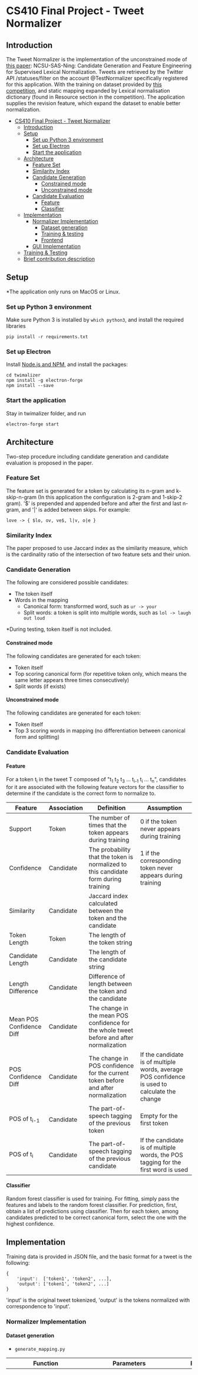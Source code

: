 # CS410 Final Project - Tweet Normalizer

## Introduction

The Tweet Normalizer is the implementation of the unconstrained mode of [this paper](http://www.aclweb.org/anthology/W15-4313): NCSU-SAS-Ning: Candidate Generation and Feature Engineering for Supervised Lexical Normalization. Tweets are retrieved by the Twitter API /statuses/filter on the account @TestNormalizer specifically registered for this application. With the training on dataset provided by [this competition](https://noisy-text.github.io/2015/norm-shared-task.html), and static mapping expanded by Lexical normalisation dictionary (found in Resource section in the competition). The application supplies the revision feature, which expand the dataset to enable better normalization.

- [CS410 Final Project - Tweet Normalizer](#cs410-final-project---tweet-normalizer)
    - [Introduction](#introduction)
    - [Setup](#setup)
        - [Set up Python 3 environment](#set-up-python-3-environment)
        - [Set up Electron](#set-up-electron)
        - [Start the application](#start-the-application)
    - [Architecture](#architecture)
        - [Feature Set](#feature-set)
        - [Similarity Index](#similarity-index)
        - [Candidate Generation](#candidate-generation)
            - [Constrained mode](#constrained-mode)
            - [Unconstrained mode](#unconstrained-mode)
        - [Candidate Evaluation](#candidate-evaluation)
            - [Feature](#feature)
            - [Classifier](#classifier)
    - [Implementation](#implementation)
        - [Normalizer Implementation](#normalizer-implementation)
            - [Dataset generation](#dataset-generation)
            - [Training & testing](#training-testing)
            - [Frontend](#frontend)
        - [GUI Implementation](#gui-implementation)
    - [Training & Testing](#training-testing)
    - [Brief contribution description](#brief-contribution-description)

## Setup

*The application only runs on MacOS or Linux.

### Set up Python 3 environment
Make sure Python 3 is installed by `which python3`, and install the required libraries
```
pip install -r requirements.txt
```

### Set up Electron

Install [Node.js and NPM](https://nodejs.org/en/), and install the packages:
```
cd twimalizer
npm install -g electron-forge
npm install --save
```

### Start the application

Stay in twimalizer folder, and run
```
electron-forge start
```

## Architecture

Two-step procedure including candidate generation and candidate evaluation is proposed in the paper.

### Feature Set

The feature set is generated for a token by calculating its n-gram and k-skip-n-gram (In this application the configuration is 2-gram and 1-skip-2 gram). '$' is prepended and appended before and after the first and last n-gram, and '|' is added between skips. For example:

```
love -> { $lo, ov, ve$, l|v, o|e }
```

### Similarity Index

The paper proposed to use Jaccard index as the similarity measure, which is the cardinality ratio of the intersection of two feature sets and their union.

### Candidate Generation

The following are considered possible candidates:
- The token itself
- Words in the mapping
    - Canonical form: transformed word, such as `ur -> your`
    - Split words: a token is split into multiple words, such as `lol -> laugh out loud`

*During testing, token itself is not included.

#### Constrained mode

The following candidates are generated for each token:
- Token itself
- Top scoring canonical form (for repetitive token only, which means the same letter appears three times consecutively)
- Split words (if exists)

#### Unconstrained mode

The following candidates are generated for each token:
- Token itself
- Top 3 scoring words in mapping (no differentiation between canonical form and splitting)

### Candidate Evaluation

#### Feature
For a token t<sub>i</sub> in the tweet T composed of "t<sub>1</sub> t<sub>2</sub> t<sub>3</sub> ... t<sub>i-1</sub> t<sub>i</sub> ... t<sub>n</sub>", candidates for it are associated with the following feature vectors for the classifier to determine if the candidate is the correct form to normalize to.

| Feature                  | Association | Definition                                                                               | Assumption                                                                                            |
| ------------------------ | ----------- | ---------------------------------------------------------------------------------------- | ----------------------------------------------------------------------------------------------------- |
| Support                  | Token       | The number of times that the token appears during training                               | 0 if the token never appears during training                                                          |
| Confidence               | Candidate   | The probability that the token is normalized to this candidate form during training      | 1 if the corresponding token never appears during training                                            |
| Similarity               | Candidate   | Jaccard index calculated between the token and the candidate                             |                                                                                                       |
| Token Length             | Token       | The length of the token string                                                           |                                                                                                       |
| Candidate Length         | Candidate   | The length of the candidate string                                                       |                                                                                                       |
| Length Difference        | Candidate   | Difference of length between the token and the candidate                                 |                                                                                                       |
| Mean POS Confidence Diff | Candidate   | The change in the mean POS confidence for the whole tweet before and after normalization |                                                                                                       |
| POS Confidence Diff      | Candidate   | The change in POS confidence for the current token before and after normalization        | If the candidate is of multiple words, average POS confidence is used to calculate the change         |
| POS of t<sub>i-1</sub>   | Candidate   | The part-of-speech tagging of the previous token                                         | Empty for the first token                                                                             |
| POS of t<sub>i</sub>     | Candidate   | The part-of-speech tagging of the previous candidate                                     | If the candidate is of multiple words, the POS tagging for the first word is used                     |


#### Classifier

Random forest classifier is used for training. For fitting, simply pass the features and labels to the random forest classifier. For prediction, first, obtain a list of predictions using classifier. Then for each token, among candidates predicted to be correct canonical form, select the one with the highest confidence.

## Implementation

Training data is provided in JSON file, and the basic format for a tweet is the following:
```
{
    'input':  ['token1', 'token2', ...],
    'output': ['token1', 'token2', ...]
}
```
'input' is the original tweet tokenized, 'output' is the tokens normalized with correspondence to 'input'.

### Normalizer Implementation

#### Dataset generation

- `generate_mapping.py`

| Function              | Parameters                                                                                                            | Return                                                                                                                | Description                                                                                                                                                                                                                                                                                                           |
| --------------------- | --------------------------------------------------------------------------------------------------------------------- | --------------------------------------------------------------------------------------------------------------------- | --------------------------------------------------------------------------------------------------------------------------------------------------------------------------------------------------------------------------------------------------------------------------------------------------------------------- |
| generateMap           | tweets:List                                                                                                           | (static_map,<br> support_map,<br> confidence_map,<br> index_map):(defaultdict, defaultdict, defaultdict, defaultdict) | Create the mapping from training data. Static map is all the mappings from token to its normalized form. Support map counts the times a token appears. Confidence map is the frequency count for each normalized form when a token appears. Index map is the Jaccard index between the token and the normalized form. |
| augmentMapUsingEMNLP  | (static_map,<br> support_map,<br> confidence_map,<br> index_map):(defaultdict, defaultdict, defaultdict, defaultdict) | (static_map,<br> support_map,<br> confidence_map,<br> index_map):(defaultdict, defaultdict, defaultdict, defaultdict) | Augment the mappings with EMNLP dataset.                                                                                                                                                                                                                                                                              |
| augmentMapUsingFeiLiu | (static_map,<br> support_map,<br> confidence_map,<br> index_map):(defaultdict, defaultdict, defaultdict, defaultdict) | (static_map,<br> support_map,<br> confidence_map,<br> index_map):(defaultdict, defaultdict, defaultdict, defaultdict) | Augment the mappings with Fei Liu's dataset.                                                                                                                                                                                                                                                                          |
| consolidateMap        | (static_map(defaultdict),<br> support_map(defaultdict),<br> confidence_map(defaultdict),<br> index_map(defaultdict))  | (static_map,<br> support_map,<br> confidence_map,<br> index_map):(dict, dict, dict, dict)                             | Convert to normal dictionary in Python for saving later.                                                                                                                                                                                                                                                              |

- `generate_pos_info.py`


| Function              | Parameters  | Return                                      | Description                                                                                                                                                                                                                                                                                                                                                                                                                    |
| --------------------- | ----------- | ------------------------------------------- | ------------------------------------------------------------------------------------------------------------------------------------------------------------------------------------------------------------------------------------------------------------------------------------------------------------------------------------------------------------------------------------------------------------------------------ |
| initWithPOS           | tweets:List | mappedTweets:List                           | Invoke ark-tweet POS tagger and extend each Tweet object with field `mean` (Mean POS tagging confidence), `prob` (Array of POS tagging confidence for each token), `tag` (Array of POS tags).                                                                                                                                                                                                                                  |
| generatePOSConfidence | tweets:List | (originalTweets, mappedTweets):(List, List) | Invoke ark-tweet POS tagger and extend each Tweet object with field `mean` (Mean POS tagging confidence), `prob` (Array of POS tagging confidence for each token), `tag` (Array of POS tags). Work only for tweets that normalize to equal or longer in length. If the normalized tweet is shorter in the number of tokens, it is dropped. `originalTweet` contains all legal tweets and `mappedTweets` is its mapped version. |

- `similarity_index.py`

| Function     | Parameters                                                                                              | Return       | Description                                                                |
| ------------ | ------------------------------------------------------------------------------------------------------- | ------------ | -------------------------------------------------------------------------- |
| ngram        | word:string<br>ninteger                                                                                 | k0gram:set   | Generate n-gram set. With $ appended (prepended) at the end (beginning).   |
| skipgram     | word:string<br>n:integer<br>k:integer                                                                   | kngram:set   | Generate k-skip-n gram set. With &#124; to separate characters.            |
| sim_feature  | word:string<br>n:integer<br>k:integer(default=1)                                                        | features:set | Generate proposed feature set which combines n-gram and k-skip-n gram.     |
| JaccardIndex | s1:string<br>s2:string<br>n:integer(default=2)<br>k:integer(default=1)<br>tailWeight:integer(default=3) | score:float  | Calculate the Jaccard index between two words.                             |

- `generate_candidate.py`

| Function                   | Parameters                                                                                                     | Return          | Description                                                                                                                                                                                                                                                                                                                                                                                                                         |
| -------------------------- | -------------------------------------------------------------------------------------------------------------- | --------------- | ----------------------------------------------------------------------------------------------------------------------------------------------------------------------------------------------------------------------------------------------------------------------------------------------------------------------------------------------------------------------------------------------------------------------------------- |
| generateCandidates         | mappedTweets:List<br>maps:(4 dictionaries)<br>includeSelf:bool(default=True)<br>constrained:bool(default=True) | candidates:List | Return a list of mapped candidates, which contain fields original input `input`, whether this is correct form `label`, feature vector `feature`, normalizing token `token`, type of candidate `category` (either `self`, `canonical`, or `split`), tweet index `tweet_idx`, and word index `idx`. If `constrained` is set True, then similarity measure is used only when the word is repetitive, otherwise, top 3 tokens are used. |
| generateTrainingCandidates | mappedTweets:List<br>maps:(4 dictionaries)<br>includeSelf:bool(default=False)                                  | candidates:List | Same as `generateCandidates` except for all possible normalizing tokens are used.                                                                                                                                                                                                                                                                                                                                                   |
| isRepetitive               | token:string                                                                                                   | repetitive:bool | Check whether three same letters appear consecutively.                                                                                                                                                                                                                                                                                                                                                                              |

- `generate_feature.py`

| Function               | Parameters                                   | Return                                                                                     | Description                                                                                                                        |
| ---------------------- | -------------------------------------------- | ------------------------------------------------------------------------------------------ | ---------------------------------------------------------------------------------------------------------------------------------- |
| generateFeatureVectors | (candidateTweets, TaggedTweets):(List, List) | (tweet_id, indices, category, token, training, label):(List, List, List ,List, List, List) | Generate feature vectors, and the corresponding properties and labels. See `generateCandidates` for explaination about properties. |

- `create_dataset.py`

The script that generates the training and testing dataset with all the mappings saved for future use.

#### Training & testing

- `predictor.py`

| Function          | Parameters                                                                            | Return                                                                  | Description                                                                                                                                                        |
| ----------------- | ------------------------------------------------------------------------------------- | ----------------------------------------------------------------------- | ------------------------------------------------------------------------------------------------------------------------------------------------------------------ |
| Predictor         | (classifier):<br>(sklearn.ensemble.RandomForestClassifier)                            | Predictor                                                               | __init__ the class                                                                                                                                                 |
| Predictor.fit     | (features,<br> labels):<br>(numpy.ndarray,<br> numpy.ndarray)                         | Predictor                                                               | Fit the features and labels to the predictor                                                                                                                       |
| Predictor.predict | (group_ix,<br> features):<br>(list,<br> numpy.ndarray)                                | (result):<br>(numpy.ndarray)                                            | predict the results by select just one canonical form for each group_ix. When labels are identical, default use the first column of training data to break the tie |
| Predictor.score   | (group_ix,<br> features,<br> labels):<br>(list,<br> numpy.ndarray,<br> numpy.ndarray) | (precision,<br> recall,<br> f1_score):<br>(float,<br> float,<br> float) | return precision recall and f1_score for testing_data                                                                                                              |

- `training.py`

training.py passed random forest classifier to the predictor class we create, fit the training data to it, and then save the model. It then evaluates the precision, recall, and f1-score on both the constrained and unconstrained datasets and prints out predictions to make sure result looks correct.

- `load_store_data.py`

| Function               | Parameters                                                                                                                                                                                  | Return                                                                                                               | Description                                                    |
| ---------------------- | ------------------------------------------------------------------------------------------------------------------------------------------------------------------------------------------- | -------------------------------------------------------------------------------------------------------------------- | -------------------------------------------------------------- |
| load_dataset_from_file | (filename,<br> categories):<br>(str, <br> numpy.ndarray)                                                                                                                                    | (group_ix,<br> tokens,<br> features,<br> labels):<br>(list,<br> numpy.ndarray,<br> numpy.ndarray,<br> numpy.ndarray) | load dataset from file to arrays needed for prediction         |
| load_dataset           | (tweet_ix,<br> ix,<br> tokens,<br> features,<br> labels,<br> categories):<br>(numpy.ndarray,<br> numpy.ndarray,<br> numpy.ndarray,<br> numpy.ndarray,<br> numpy.ndarray,<br> numpy.ndarray) | (group_ix,<br> tokens,<br> features,<br> labels):<br>(list,<br> numpy.ndarray,<br> numpy.ndarray,<br> numpy.ndarray) | load dataset from various part to arrays needed for prediction |
| save_model             | (model, <br> file_name):<br>(Predictor, <br> str)                                                                                                                                           | None                                                                                                                 | save model to file specified                                   |
| load_model             | (file_name):<br>(str)                                                                                                                                                                       | (model):<br>(Predictor)                                                                                              | load model from file specified                                 |


#### Frontend

- `normalize_tweets.py`

The script that spawns the unconstrained mode normalizer and read from `stdin` to get a tweet to normalize. The result is written to `stdout`.

| Function  | Parameters   | Return                                       | Description                                 |
| --------- | ------------ | -------------------------------------------- | ------------------------------------------- |
| mapATweet | tweet:string | (inputTokens, normalizedTokens):(List, List) | Normalize a single tweet and tokenize them. |

### GUI Implementation

The GUI is implemented using modern techniques with web development. The wrapper is Electron and the framework is Vue.js. Electron configuration is in `src/index.html` and `src/index.js`. Vue component `src/normalizer.vue` is using Semantic UI to create the feed list. A Twitter client is connected at the creation of the component, stream API is hooked to a function that continuously pushes new tweets to the array.

Normalizing process is achieved by using [Subprocess](https://www.npmjs.com/package/subprocess) to spawn a python instance to execute `normalize_tweets.py` with the input being the tweet and its output parsed to substitute the chosen tweet.

## Training & Testing

To train a new model, or, if new data are added and you would like to rebuild the dataset. Run
```
python3 create_dataset.py
python3 training.py
```

Now you have the model saved to a file, you can start the application in unconstrained mode following the instructions above.

For model evaluation, we obtained the following result (see training.py for more details):

| dataset       | precision          | recall             | f1-score           |
| ------------- | ------------------ | ------------------ | ------------------ |
| Constrained   | 0.9258239891267415 | 0.9989734188817598 | 0.9610087293889428 |
| Unconstrained | 0.972782874617737  | 0.9924084858569051 | 0.9824976835169361 |


## Brief contribution description

- Dachun Sun:
    - Online text normalization dataset collection
    - Application structure design
    - Implement and optimize word splitting process
    - Implement enhanced frontend using electron
    - Debugging and performance optimization
    - Software documentation
- Tiancheng Wu:
    - Backend machine learning data preparation
    - Learning feature extraction and selection
    - Learning model selection and optimization
    - Training the model
    - Software documentation
- Xuanyi Zhu:
    - Frontend implementation using the PyQt5 framework
    - Frontend debugging and optimization
    - User-friendly GUI optimization with the empirical user study
    - Group progress coordination
    - Software documentation
    - Project presentation video
